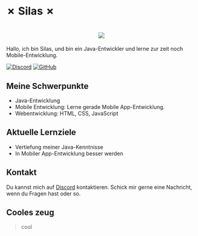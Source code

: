 # ✗ Silas ✗

<h1 align="center">
    <img src="https://readme-typing-svg.herokuapp.com/?font=Righteous&size=35&center=true&vCenter=true&width=500&height=70&duration=4000&lines=Hallo!+👋;+Ich+bin+✗+Silas+✗;" />
</h1>

Hallo, ich bin Silas, und bin ein Java-Entwickler und lerne zur zeit noch Mobile-Entwicklung.

[![Discord](https://your-linkedin-image-link.png)](https://www.linkedin.com/in/your-linkedin-profile)
[![GitHub](https://your-github-image-link.png)](https://github.com/your-github-profile)

## Meine Schwerpunkte

- Java-Entwicklung
- Mobile Entwicklung: Lerne gerade Mobile App-Entwicklung.
- Webentwicklung: HTML, CSS, JavaScript

## Aktuelle Lernziele

- Vertiefung meiner Java-Kenntnisse
- In Mobiler App-Entwicklung besser werden 
  
## Kontakt

Du kannst mich auf [Discord](https://twitter.com/your-twitter-handle)  kontaktieren. Schick mir gerne eine Nachricht, wenn du Fragen hast oder so.

## Cooles zeug

> cool 
